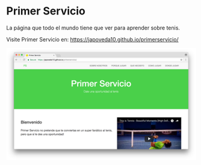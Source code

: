 # Primer Servicio

La página que todo el mundo tiene que ver para aprender sobre tenis.

Visite Primer Servicio en: https://japoveda10.github.io/primerservicio/

![Pagina principal de Primer Servicio][imagen1]

[imagen1]: https://github.com/japoveda10/primerservicio/blob/master/images/primerservicio_homepage.png
